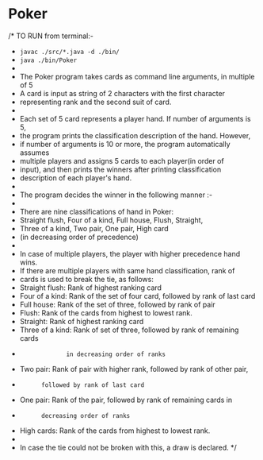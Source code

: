# Poker
/* TO RUN from terminal:-
 * `javac ./src/*.java -d ./bin/`
 * `java ./bin/Poker`
 *
 * The Poker program takes cards as command line arguments, in multiple of 5
 * A card is input as string of 2 characters with the first character
 * representing rank and the second suit of card.
 *
 * Each set of 5 card represents a player hand. If number of arguments is 5,
 * the program prints the classification description of the hand. However,
 * if number of arguments is 10 or more, the program automatically assumes
 * multiple players and assigns 5 cards to each player(in order of 
 * input), and then prints the winners after printing classification 
 * description of each player's hand.
 *
 * The program decides the winner in the following manner :-
 * 
 * There are nine classifications of hand in Poker:
 * Straight flush, Four of a kind, Full house, Flush, Straight,
 * Three of a kind, Two pair, One pair, High card
 * (in decreasing order of precedence)
 *
 * In case of multiple players, the player with higher precedence hand wins.
 * If there are multiple players with same hand classification, rank of
 * cards is used to break the tie, as follows:
 * Straight flush: Rank of highest ranking card
 * Four of a kind: Rank of the set of four card, followed by rank of last card
 * Full house: Rank of the set of three, followed by rank of pair
 * Flush: Rank of the cards from highest to lowest rank.
 * Straight: Rank of highest ranking card
 * Three of a kind: Rank of set of three, followed by rank of remaining cards 
 *                  in decreasing order of ranks
 * Two pair: Rank of pair with higher rank, followed by rank of other pair,
 *           followed by rank of last card
 * One pair: Rank of the pair, followed by rank of remaining cards in 
 *           decreasing order of ranks
 * High cards: Rank of the cards from highest to lowest rank.
 *
 * In case the tie could not be broken with this, a draw is declared.
 */
